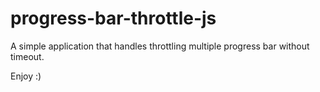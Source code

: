 # progress-bar-throttle-js
A simple application that handles throttling multiple progress bar without timeout.

Enjoy :)
